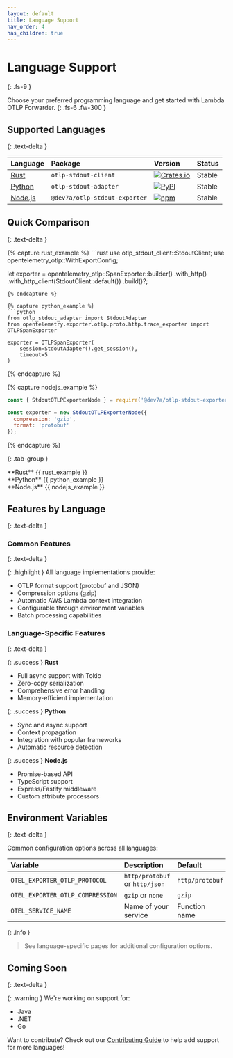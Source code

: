 ```yaml
---
layout: default
title: Language Support
nav_order: 4
has_children: true
---
```


# Language Support
{: .fs-9 }

Choose your preferred programming language and get started with Lambda OTLP Forwarder.
{: .fs-6 .fw-300 }

## Supported Languages
{: .text-delta }

| Language | Package | Version | Status |
|:---------|:--------|:--------|:-------|
| [Rust](rust) | `otlp-stdout-client` | [![Crates.io](https://img.shields.io/crates/v/otlp-stdout-client.svg)](https://crates.io/crates/otlp-stdout-client) | Stable |
| [Python](python) | `otlp-stdout-adapter` | [![PyPI](https://img.shields.io/pypi/v/otlp-stdout-adapter.svg)](https://pypi.org/project/otlp-stdout-adapter/) | Stable |
| [Node.js](nodejs) | `@dev7a/otlp-stdout-exporter` | [![npm](https://img.shields.io/npm/v/@dev7a/otlp-stdout-exporter.svg)](https://www.npmjs.com/package/@dev7a/otlp-stdout-exporter) | Stable |

## Quick Comparison
{: .text-delta }

<div class="code-example" markdown="1">
{% capture rust_example %}
```rust
use otlp_stdout_client::StdoutClient;
use opentelemetry_otlp::WithExportConfig;

let exporter = opentelemetry_otlp::SpanExporter::builder()
    .with_http()
    .with_http_client(StdoutClient::default())
    .build()?;
```
{% endcapture %}

{% capture python_example %}
```python
from otlp_stdout_adapter import StdoutAdapter
from opentelemetry.exporter.otlp.proto.http.trace_exporter import OTLPSpanExporter

exporter = OTLPSpanExporter(
    session=StdoutAdapter().get_session(),
    timeout=5
)
```
{% endcapture %}

{% capture nodejs_example %}
```javascript
const { StdoutOTLPExporterNode } = require('@dev7a/otlp-stdout-exporter');

const exporter = new StdoutOTLPExporterNode({
  compression: 'gzip',
  format: 'protobuf'
});
```
{% endcapture %}

{: .tab-group }
<div class="tab rust active" markdown="1">
**Rust**
{{ rust_example }}
</div>
<div class="tab python" markdown="1">
**Python**
{{ python_example }}
</div>
<div class="tab nodejs" markdown="1">
**Node.js**
{{ nodejs_example }}
</div>
</div>

## Features by Language
{: .text-delta }

### Common Features
{: .text-delta }

{: .highlight }
All language implementations provide:
- OTLP format support (protobuf and JSON)
- Compression options (gzip)
- Automatic AWS Lambda context integration
- Configurable through environment variables
- Batch processing capabilities

### Language-Specific Features
{: .text-delta }

{: .success }
**Rust**
- Full async support with Tokio
- Zero-copy serialization
- Comprehensive error handling
- Memory-efficient implementation

{: .success }
**Python**
- Sync and async support
- Context propagation
- Integration with popular frameworks
- Automatic resource detection

{: .success }
**Node.js**
- Promise-based API
- TypeScript support
- Express/Fastify middleware
- Custom attribute processors

## Environment Variables
{: .text-delta }

Common configuration options across all languages:

| Variable | Description | Default |
|:---------|:------------|:--------|
| `OTEL_EXPORTER_OTLP_PROTOCOL` | `http/protobuf` or `http/json` | `http/protobuf` |
| `OTEL_EXPORTER_OTLP_COMPRESSION` | `gzip` or `none` | `gzip` |
| `OTEL_SERVICE_NAME` | Name of your service | Function name |

{: .info }
> See language-specific pages for additional configuration options.

## Coming Soon
{: .text-delta }

{: .warning }
We're working on support for:
- Java
- .NET
- Go

Want to contribute? Check out our [Contributing Guide](../contributing) to help add support for more languages! 
